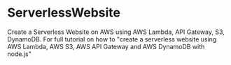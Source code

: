 # ServerlessWebsite
Create a Serverless Website on AWS using AWS Lambda, API Gateway, S3, DynamoDB.
For full tutorial on how to "create a serverless website using AWS Lambda, AWS S3, AWS API Gateway and AWS DynamoDB with node.js"

